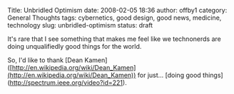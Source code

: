 Title: Unbridled Optimism
date: 2008-02-05 18:36
author: offby1
category: General Thoughts
tags: cybernetics, good design, good news, medicine, technology
slug: unbridled-optimism
status: draft

It's rare that I see something that makes me feel like we technonerds are doing unqualifiedly good things for the world.

So, I'd like to thank \[Dean Kamen\]([http://en.wikipedia.org/wiki/Dean_Kamen](http://en.wikipedia.org/wiki/Dean_Kamen)) for just\... \[doing good things\](<http://spectrum.ieee.org/video?id=221>).
